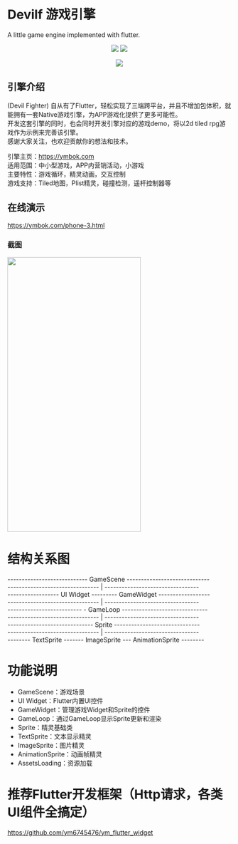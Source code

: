 # Devilf 游戏引擎  
A little game engine implemented with flutter.  

<p align="center">
    <img src="https://img.shields.io/badge/devilf-0.0.2-orange" />
    <img src="https://img.shields.io/badge/flutter-2.2.3-green" />
</p>

<p align="center" >
    <img src="https://github.com/ym6745476/devilf/blob/master/logo.png?raw=true" />
</p>

## 引擎介绍  
(Devil Fighter)
自从有了Flutter，轻松实现了三端跨平台，并且不增加包体积，就能拥有一套Native游戏引擎，为APP游戏化提供了更多可能性。  
开发这套引擎的同时，也会同时开发引擎对应的游戏demo，将以2d tiled rpg游戏作为示例来完善该引擎。  
感谢大家关注，也欢迎贡献你的想法和技术。  

引擎主页：https://ymbok.com   
适用范围：中小型游戏，APP内营销活动，小游戏   
主要特性：游戏循环，精灵动画，交互控制     
游戏支持：Tiled地图，Plist精灵，碰撞检测，遥杆控制器等     

## 在线演示    
https://ymbok.com/phone-3.html  

### 截图 
<img src="https://raw.githubusercontent.com/ym6745476/devilf/master/screenshot/1.gif" width="300" height="617"/>  

# 结构关系图  
---------------------------- GameScene -----------------------------  
-------------------------------- | ---------------------------------  
------------------ UI Widget --------- GameWidget ------------------  
-------------------------------- | ---------------------------------  
-------------------------- - GameLoop ------------------------------  
-------------------------------- | ---------------------------------  
------------------------------ Sprite ------------------------------  
-------------------------------- | ---------------------------------  
-------- TextSprite ------- ImageSprite --- AnimationSprite --------  

# 功能说明
* GameScene：游戏场景  
* UI Widget：Flutter内置UI控件  
* GameWidget：管理游戏Widget和Sprite的控件  
* GameLoop：通过GameLoop显示Sprite更新和渲染  
* Sprite：精灵基础类  
* TextSprite：文本显示精灵  
* ImageSprite：图片精灵  
* AnimationSprite：动画帧精灵  
* AssetsLoading：资源加载  

# 推荐Flutter开发框架（Http请求，各类UI组件全搞定）
https://github.com/ym6745476/ym_flutter_widget  


